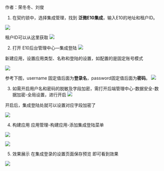 作者：荣冬冬、刘俊

1. 在契约锁中，选择集成管理，找到 **泛微E10集成**，输入E10的地址和租户ID。

![](20240111113406.png)

租户ID可以从这里获取
![](20240111113637.png)


2. 打开 E10后台管理中心—集成登陆
![](20240111104233.png)

新建应用，设置应用类型、名称和登陆的设置，如配置的是固定账号模式

![](20240111103856.png)


参考下图，username 固定值后面为**登录名**，password固定值后面为**密码**。
![](20240111103814.png)


3. 如需开启用户名和密码的脱敏及字段加密，需打开后端管理中心-数据安全-数据加密-全局设置，进行开启
![](https://raw.githubusercontent.com/Lercel/PicGo/main/img/20240111100229.png)

开启后，集成登陆处就可以设置对应字段加密了

![](https://raw.githubusercontent.com/Lercel/PicGo/main/img/20240111100304.png)

4. 构建应用
应用管理-构建应用-添加集成登陆菜单

![](20240111104729.png)

![](https://raw.githubusercontent.com/Lercel/PicGo/main/img/20240111100524.png)

5. 效果展示
在集成登录的设置页面保存预览 即可看到效果

![](https://raw.githubusercontent.com/Lercel/PicGo/main/img/20240111100559.png)

